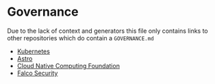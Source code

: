 # Governance

Due to the lack of context and generators this file only contains links to other repositories 
which do contain a `GOVERNANCE.md`

- [Kubernetes](https://github.com/kubernetes/community/blob/master/governance.md)
- [Astro](https://github.com/withastro/.github/blob/main/GOVERNANCE.md)
- [Cloud Native Computing Foundation](https://github.com/cncf/project-template/blob/main/GOVERNANCE.md)
- [Falco Security](https://github.com/falcosecurity/evolution/blob/main/GOVERNANCE.md)